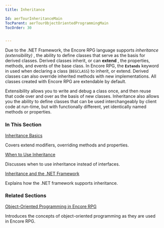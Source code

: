 ```yaml
---
title: Inheritance

Id: aerTourInheritanceMain
TocParent: aerTourObjectOrientedProgrammingMain
TocOrder: 30


---
```


Due to the .NET Framework, the Encore RPG language supports *inheritance (extensibility)* , the ability to define classes that serve as the basis for derived classes. Derived classes inherit, or can **extend** , the properties, methods, and events of the base class. In Encore RPG, the **```Extends```** keyword in used when declaring a class (```BEGCLASS```) to inherit, or extend. Derived classes can also override inherited methods with new implementations. All classes created with Encore RPG are extendable by default. 

Extensibility allows you to write and debug a class once, and then reuse that code over and over as the basis of new classes. Inheritance also allows you the ability to define classes that can be used interchangeably by client code at run-time, but with functionally different, yet identically named methods or properties. 

### In This Section

[Inheritance Basics](aerTourInheritanceBasics.html)

Covers extend modifiers, overriding methods and properties.


[When to Use Inheritance](aerTourWhentoUseInheritance.html)

Discusses when to use inheritance instead of interfaces.


[Inheritance and the .NET Framework](aerTourInheritanceandtheNETFramework.html)

Explains how the .NET framework supports inheritance.


### Related Sections

[Object-Oriented Programming in Encore RPG](aerTourObjectOrientedProgrammingMain.html)

Introduces the concepts of object-oriented programming as they are used in
                Encore RPG.


